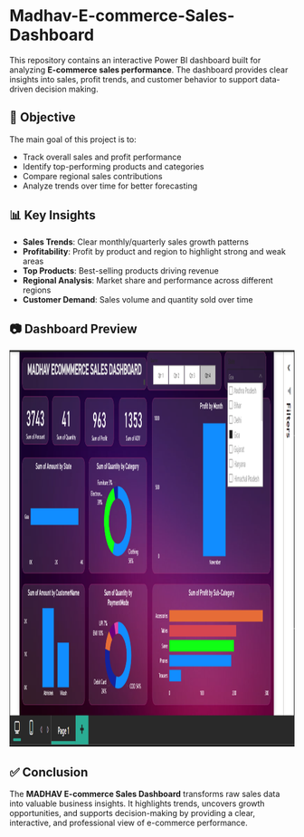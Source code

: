 # Madhav-E-commerce-Sales-Dashboard

This repository contains an interactive Power BI dashboard built for analyzing **E-commerce sales performance**. The dashboard provides clear insights into sales, profit trends, and customer behavior to support data-driven decision making.



## 🎯 Objective

The main goal of this project is to:

* Track overall sales and profit performance
* Identify top-performing products and categories
* Compare regional sales contributions
* Analyze trends over time for better forecasting



## 📊 Key Insights

* **Sales Trends**: Clear monthly/quarterly sales growth patterns
* **Profitability**: Profit by product and region to highlight strong and weak areas
* **Top Products**: Best-selling products driving revenue
* **Regional Analysis**: Market share and performance across different regions
* **Customer Demand**: Sales volume and quantity sold over time



## 📷 Dashboard Preview

<img width="1000" height="700" alt="01_home_overview" src="Ecommerce Sales Dashboard.png" />


## ✅ Conclusion

The **MADHAV E-commerce Sales Dashboard** transforms raw sales data into valuable business insights.
It highlights trends, uncovers growth opportunities, and supports decision-making by providing a clear, interactive, and professional view of e-commerce performance.


